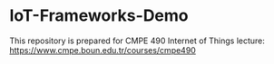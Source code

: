 # IoT-Frameworks-Demo
This repository is prepared for CMPE 490 Internet of Things lecture: https://www.cmpe.boun.edu.tr/courses/cmpe490
